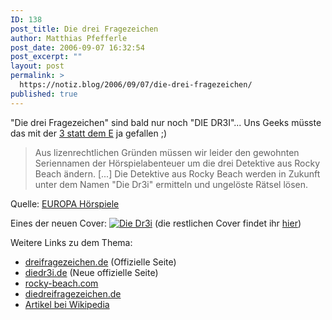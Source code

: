 ```yaml
---
ID: 138
post_title: Die drei Fragezeichen
author: Matthias Pfefferle
post_date: 2006-09-07 16:32:54
post_excerpt: ""
layout: post
permalink: >
  https://notiz.blog/2006/09/07/die-drei-fragezeichen/
published: true
---
```

"Die drei Fragezeichen" sind bald nur noch "DIE DR3I"... Uns Geeks müsste das mit der <a href="http://www.microsoft.com/athome/security/children/kidtalk.mspx">3  statt dem E</a> ja gefallen ;)

<blockquote>Aus lizenrechtlichen Gründen müssen wir leider den gewohnten Seriennamen der Hörspielabenteuer um die drei Detektive aus Rocky Beach ändern.
[...]
Die Detektive aus Rocky Beach werden in Zukunft unter dem Namen "Die Dr3i" ermitteln und ungelöste Rätsel lösen.</blockquote>
Quelle: <a href="http://www.natuerlichvoneuropa.de/SID=si4a1881dcd13a8c79dd4936f958d47f/area_dr3i/index.php?screen=ct.detail&fid=155&mpid=204890&pfid=">EUROPA Hörspiele</a>

Eines der neuen Cover:
<a id="p139" rel="attachment" class="imagelink" href="http://notiz.blog/2006/09/07/die-drei-fragezeichen/die-dr3i/" title="Die Dr3i"><img id="image139" src="http://www.notiz.blog/wp-content/uploads/2006/09/folge1cover1.thumbnail.jpg" alt="Die Dr3i" /></a>
(die restlichen Cover findet ihr <a href="http://www.natuerlichvoneuropa.de/SID=si66332b27d73273f47bb8776102a775/area_dr3i/index.php?screen=ct.detail&fid=155&mpid=204890&pfid=">hier</a>)

Weitere Links zu dem Thema:
<ul>
<li><a href="http://www.dreifragezeichen.de/">dreifragezeichen.de</a> (Offizielle Seite)</li>
<li><a href="http://www.diedr3i.de/">diedr3i.de</a> (Neue offizielle Seite)</li>
<li><a href="http://www.rocky-beach.com/hoerspiel/hoerueber.html">rocky-beach.com</a></li>
<li><a href="http://www.diedreifragezeichen.de/">diedreifragezeichen.de</a></li>
<li><a href="http://de.wikipedia.org/wiki/%3F%3F%3F">Artikel bei Wikipedia</a></li>
</ul>